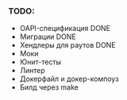 ### TODO:
- OAPI-спецификация DONE
- Миграции DONE
- Хендлеры для раутов DONE
- Моки
- Юнит-тесты
- Линтер
- Докерфайл и докер-компоуз
- Билд через make 